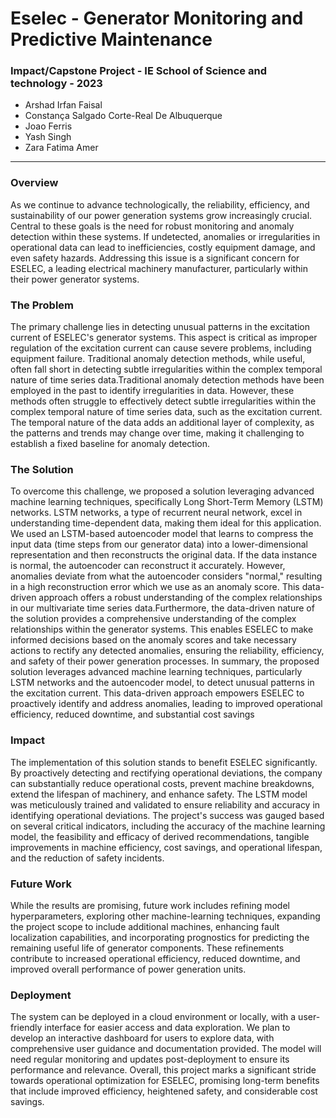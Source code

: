 # **Eselec - Generator Monitoring and Predictive Maintenance**
### Impact/Capstone Project - IE School of Science and technology - 2023

- Arshad Irfan Faisal
- Constança Salgado Corte-Real De Albuquerque
- Joao Ferris
- Yash Singh
- Zara Fatima Amer

----------------------------
### Overview
As we continue to advance technologically, the reliability, efficiency, and sustainability of our power generation systems grow increasingly
crucial. Central to these goals is the need for robust monitoring and anomaly detection within these systems. If undetected, anomalies or
irregularities in operational data can lead to inefficiencies, costly equipment damage, and even safety hazards. Addressing this issue is a
significant concern for ESELEC, a leading electrical machinery manufacturer, particularly within their power generator systems.
### The Problem
The primary challenge lies in detecting unusual patterns in the excitation current of ESELEC's generator systems. This aspect is critical as
improper regulation of the excitation current can cause severe problems, including equipment failure. Traditional anomaly detection methods,
while useful, often fall short in detecting subtle irregularities within the complex temporal nature of time series data.Traditional anomaly
detection methods have been employed in the past to identify irregularities in data. However, these methods often struggle to effectively detect
subtle irregularities within the complex temporal nature of time series data, such as the excitation current. The temporal nature of the data adds
an additional layer of complexity, as the patterns and trends may change over time, making it challenging to establish a fixed baseline for
anomaly detection.
### The Solution
To overcome this challenge, we proposed a solution leveraging advanced machine learning techniques, specifically Long Short-Term Memory
(LSTM) networks. LSTM networks, a type of recurrent neural network, excel in understanding time-dependent data, making them ideal for this
application. We used an LSTM-based autoencoder model that learns to compress the input data (time steps from our generator data) into a
lower-dimensional representation and then reconstructs the original data. If the data instance is normal, the autoencoder can reconstruct it
accurately. However, anomalies deviate from what the autoencoder considers "normal," resulting in a high reconstruction error which we use as
an anomaly score. This data-driven approach offers a robust understanding of the complex relationships in our multivariate time series
data.Furthermore, the data-driven nature of the solution provides a comprehensive understanding of the complex relationships within the
generator systems. This enables ESELEC to make informed decisions based on the anomaly scores and take necessary actions to rectify any
detected anomalies, ensuring the reliability, efficiency, and safety of their power generation processes. In summary, the proposed solution
leverages advanced machine learning techniques, particularly LSTM networks and the autoencoder model, to detect unusual patterns in the
excitation current. This data-driven approach empowers ESELEC to proactively identify and address anomalies, leading to improved operational
efficiency, reduced downtime, and substantial cost savings
### Impact
The implementation of this solution stands to benefit ESELEC significantly. By proactively detecting and rectifying operational deviations, the
company can substantially reduce operational costs, prevent machine breakdowns, extend the lifespan of machinery, and enhance safety. The
LSTM model was meticulously trained and validated to ensure reliability and accuracy in identifying operational deviations. The project's
success was gauged based on several critical indicators, including the accuracy of the machine learning model, the feasibility and efficacy of
derived recommendations, tangible improvements in machine efficiency, cost savings, and operational lifespan, and the reduction of safety
incidents.
### Future Work
While the results are promising, future work includes refining model hyperparameters, exploring other machine-learning techniques, expanding
the project scope to include additional machines, enhancing fault localization capabilities, and incorporating prognostics for predicting the
remaining useful life of generator components. These refinements contribute to increased operational efficiency, reduced downtime, and
improved overall performance of power generation units.
### Deployment
The system can be deployed in a cloud environment or locally, with a user-friendly interface for easier access and data exploration. We plan to
develop an interactive dashboard for users to explore data, with comprehensive user guidance and documentation provided. The model will need
regular monitoring and updates post-deployment to ensure its performance and relevance.
Overall, this project marks a significant stride towards operational optimization for ESELEC, promising long-term benefits that include
improved efficiency, heightened safety, and considerable cost savings. 
